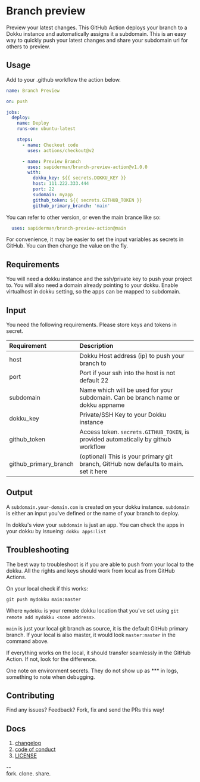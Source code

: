 # Branch preview

Preview your latest changes. This GitHub Action deploys your branch to a Dokku instance and automatically assigns it a subdomain. This is an easy way to quickly push your latest changes and share your subdomain url for others to preview.

## Usage

Add to your .github workflow the action below.

```yml
name: Branch Preview

on: push

jobs:
  deploy:
    name: Deploy
    runs-on: ubuntu-latest

    steps:
      - name: Checkout code
        uses: actions/checkout@v2

      - name: Preview Branch
        uses: sapiderman/branch-preview-action@v1.0.0
        with:
          dokku_key: ${{ secrets.DOKKU_KEY }}
          host: 111.222.333.444
          port: 22 
          sudomain: myapp
          github_token: ${{ secrets.GITHUB_TOKEN }}
          github_primary_branch: 'main'
```  

You can refer to other version, or even the main brance like so:

```yml
  uses: sapiderman/branch-preview-action@main
```

For convenience, it may be easier to set the input variables as secrets in GitHub. You can then change the value on the fly.

## Requirements

You will need a dokku instance and the ssh/private key to push your project to. You will also need a domain already pointing to your dokku. Enable virtualhost in dokku setting, so the apps can be mapped to subdomain.

## Input

You need the following requirements. Please store keys and tokens in secret.

| Requirement  | Description                                                                      |  
| :----------- | :--------------------------------------------------------------------------------|  
| host         | Dokku Host address (ip) to push your branch to                                   |  
| port         | Port if your ssh into the host is not default 22                                 |  
| subdomain    | Name which will be used for your subdomain. Can be branch name or dokku appname  |  
| dokku_key    | Private/SSH Key to your Dokku instance                                           |  
| github_token | Access token. `secrets.GITHUB_TOKEN`, is provided automatically by github workflow|  
| github_primary_branch | (optional) This is your primary git branch, GitHub now defaults to main. set it here |  

## Output

A `subdomain.your-domain.com` is created on your dokku instance. `subdomain` is either an input you've defined or the name of your branch to deploy.

In dokku's view your `subdomain` is just an app. You can check the apps in your dokku by issueing: `dokku apps:list`  

## Troubleshooting

The best way to troubleshoot is if you are able to push from your local to the dokku. All the rights and keys should work from local as from GitHub Actions.

On your local check if this works:

`git push mydokku main:master`

Where `mydokku` is your remote dokku location that you've set using `git remote add mydokku <some address>`.

`main` is just your local git branch as source, it is the default GitHub primary branch. If your local is also master, it would look `master:master` in the command above.

If everything works on the local, it should transfer seamlessly in the GitHub Action. If not, look for the difference.

One note on environment secrets. They do not show up as *** in logs, something to note when debugging.

## Contributing

Find any issues? Feedback? Fork, fix and send the PRs this way!

## Docs

1. [changelog](./CHANGELOG.md)
2. [code of conduct](./code_of_conduct.md)
3. [LICENSE](./LICENSE)

--  
fork. clone. share.
